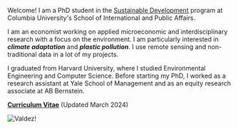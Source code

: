 
Welcome! I am a PhD student in the [Sustainable Development](https://www.sipa.columbia.edu/academics/programs/phd-sustainable-development) program at Columbia University's School of International and Public Affairs.
 
I am an economist working on applied microeconomic and interdisciplinary research with a focus on the environment. I am particularly interested in ***climate adaptation*** and ***plastic pollution***. I use remote sensing and non-traditional data in a lot of my projects.
 
I graduated from Harvard University, where I studied Environmental Engineering and Computer Science. Before starting my PhD, I worked as a research assistant at Yale School of Management and as an equity research associate at AB Bernstein. 

__[Curriculum Vitae](/pdf/apapp_cv.pdf)__ (Updated March 2024)

![Valdez!](/images/valdez.jpeg)